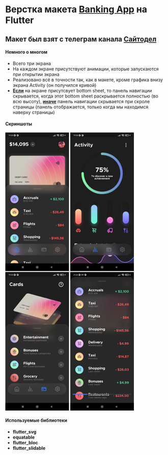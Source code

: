 # Верстка макета [Banking App](https://www.figma.com/community/file/1114624124722652699) на Flutter
## Макет был взят с телеграм канала [Сайтодел](https://t.me/sitodel)
#### Немного о многом

- Всего три экрана
- На каждом экране присутствуют анимации, которые запускаются при открытии экрана
- Реализовано всё в точности так, как в макете, кроме графика внизу экрана Activity (он получился кривой)
- <ins>**Если**</ins> на экране присутсвует bottom sheet, то панель навигации скрывается, когда этот bottom sheet раскрывается полностью (во всю высоту), <ins>**иначе**</ins> панель навигации скрывается при скроле страницы (панель отображается, только когда мы находимся наверху страницы)

#### Скриншоты
<img src="/assets/screenshots/home_page.jpg" alt="home_page" width="200"/> <img src="/assets/screenshots/activity_page.jpg" alt="activity_page" width="200"/>
<img src="/assets/screenshots/card_page.jpg" alt="card_page" width="200"/> <img src="/assets/screenshots/hidden_nav_bar.jpg" alt="hidden_nav_bar" width="200"/>

#### Используемые библиотеки
- **flutter_svg**
- **equatable**
- **flutter_bloc**
- **flutter_slidable**